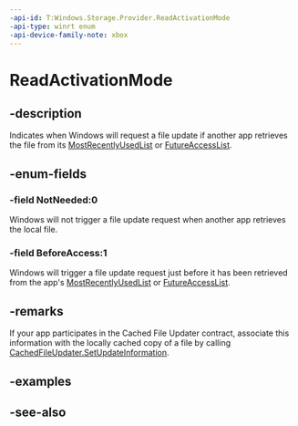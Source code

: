 ```yaml
---
-api-id: T:Windows.Storage.Provider.ReadActivationMode
-api-type: winrt enum
-api-device-family-note: xbox
---
```


<!-- Enumeration syntax
public enum Windows.Storage.Provider.ReadActivationMode : int
-->

# ReadActivationMode

## -description
Indicates when Windows will request a file update if another app retrieves the file from its [MostRecentlyUsedList](storageapplicationpermissions_mostrecentlyusedlist.md) or [FutureAccessList](storageapplicationpermissions_futureaccesslist.md).

## -enum-fields
### -field NotNeeded:0
Windows will not trigger a file update request when another app retrieves the local file.

### -field BeforeAccess:1
Windows will trigger a file update request just before it has been retrieved from the app's [MostRecentlyUsedList](storageapplicationpermissions_mostrecentlyusedlist.md) or [FutureAccessList](storageapplicationpermissions_futureaccesslist.md).


## -remarks
If your app participates in the Cached File Updater contract, associate this information with the locally cached copy of a file by calling [CachedFileUpdater.SetUpdateInformation](cachedfileupdater_setupdateinformation.md).

## -examples

## -see-also